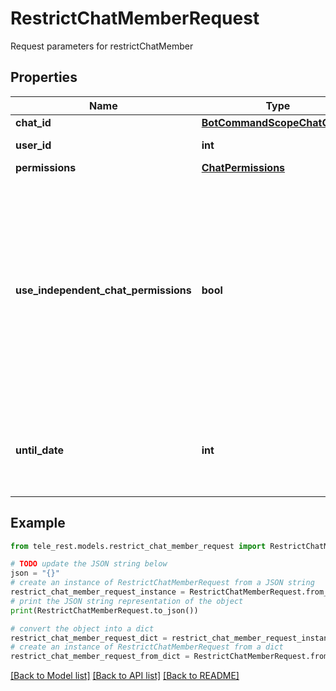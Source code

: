 # RestrictChatMemberRequest

Request parameters for restrictChatMember

## Properties

Name | Type | Description | Notes
------------ | ------------- | ------------- | -------------
**chat_id** | [**BotCommandScopeChatChatId**](BotCommandScopeChatChatId.md) |  | 
**user_id** | **int** | Unique identifier of the target user | 
**permissions** | [**ChatPermissions**](ChatPermissions.md) |  | 
**use_independent_chat_permissions** | **bool** | Pass *True* if chat permissions are set independently. Otherwise, the *can\\_send\\_other\\_messages* and *can\\_add\\_web\\_page\\_previews* permissions will imply the *can\\_send\\_messages*, *can\\_send\\_audios*, *can\\_send\\_documents*, *can\\_send\\_photos*, *can\\_send\\_videos*, *can\\_send\\_video\\_notes*, and *can\\_send\\_voice\\_notes* permissions; the *can\\_send\\_polls* permission will imply the *can\\_send\\_messages* permission. | [optional] 
**until_date** | **int** | Date when restrictions will be lifted for the user; Unix time. If user is restricted for more than 366 days or less than 30 seconds from the current time, they are considered to be restricted forever | [optional] 

## Example

```python
from tele_rest.models.restrict_chat_member_request import RestrictChatMemberRequest

# TODO update the JSON string below
json = "{}"
# create an instance of RestrictChatMemberRequest from a JSON string
restrict_chat_member_request_instance = RestrictChatMemberRequest.from_json(json)
# print the JSON string representation of the object
print(RestrictChatMemberRequest.to_json())

# convert the object into a dict
restrict_chat_member_request_dict = restrict_chat_member_request_instance.to_dict()
# create an instance of RestrictChatMemberRequest from a dict
restrict_chat_member_request_from_dict = RestrictChatMemberRequest.from_dict(restrict_chat_member_request_dict)
```
[[Back to Model list]](../README.md#documentation-for-models) [[Back to API list]](../README.md#documentation-for-api-endpoints) [[Back to README]](../README.md)



